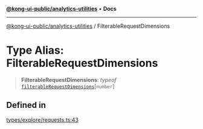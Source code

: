 [**@kong-ui-public/analytics-utilities**](../README.md) • **Docs**

***

[@kong-ui-public/analytics-utilities](../README.md) / FilterableRequestDimensions

# Type Alias: FilterableRequestDimensions

> **FilterableRequestDimensions**: *typeof* [`filterableRequestDimensions`](../variables/filterableRequestDimensions.md)\[`number`\]

## Defined in

[types/explore/requests.ts:43](https://github.com/Kong/public-ui-components/blob/main/packages/analytics/analytics-utilities/src/types/explore/requests.ts#L43)

